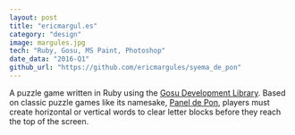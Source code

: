 ```yaml
---
layout: post
title: "ericmargul.es"
category: "design"
image: margules.jpg
tech: "Ruby, Gosu, MS Paint, Photoshop"
date_data: "2016-Q1"
github_url: "https://github.com/ericmargules/syema_de_pon" 
---
```


A puzzle game written in Ruby using the [Gosu Development Library](https://www.libgosu.org/). Based on classic puzzle games like its namesake, [Panel de Pon](https://www.youtube.com/watch?v=kpr9H_Zzhz8), players must create horizontal or vertical words to clear letter blocks before they reach the top of the screen.
